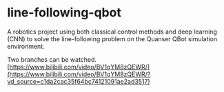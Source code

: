 # line-following-qbot
A robotics project using both classical control methods and deep learning (CNN) to solve the line-following problem on the Quanser QBot simulation environment.

Two branches can be watched.
[https://www.bilibili.com/video/BV1qYM8zQEWR/](https://www.bilibili.com/video/BV1qYM8zQEWR/?vd_source=c1da2cac35f64bc74121091ae2ad3517)
